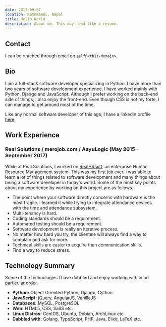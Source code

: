 ```yaml
---
date: 2017-09-07
location: Kathmandu, Nepal
title: Hello World
description: About me. This may read like a resume.
---
```


## Contact
I can be reached through email on `self@<this-domain>`.


## Bio
I am a full-stack software developer specializing in Python. I have more than two years
of software development experience. I have worked mainly with Python, Django and JavaScript. Although I prefer working on the back-end side of things, I also enjoy the front-end. Even though CSS is not my forte, I can manage to get around most of the time.

Like any normal software developer of this age, I have a linkedin profile [here](https://www.linkedin.com/in/keshabpaudel/).

## Work Experience
### Real Solutions / merojob.com / AayuLogic (May 2015 - September 2017)
While at Real Solutions, I worked on [RealHRsoft](http://realhrsoft.com), an enterprise
Human Resource Management system. This was my first job ever. I was able to learn a lot
of things related to software development and many things about being a software
developer in today's world.
Some of the most key points about my experience by working on this project are as follows.

* The point where your software directly concerns with hardware is the most
  fragile. I learned it while trying to integrate attendance devices
  with the time and attendance subsystem. 
* Multi-tenancy is hard.
* Coding standards should be a requirement.
* Automated testing should be a requirement.
* Software development is really an iterative process.
* No matter how hard you try, the clientele will always find a way to complain and ask
  for more.
* Technical skills are easier to acquire than communication skills.
* Find a way to reduce stress.


## Technology Summary
Some of the technologies I have dabbled and enjoy working with in no particular order.

* **Python:** Object Oriented Python, Django, Cython
* **JavaScript:** jQuery, AngularJS, VanillaJS
* **Databases:** MySQL, PostgreSQL
* **Web:** HTML5, CSS, SaSS etc.
* **Linux Distros:** CentOS, Ubuntu, Debian, ArchLinux etc.
* **Dabbled with:** Golang, TypeScript, PHP, Java, Elixir, LaTeX etc.
